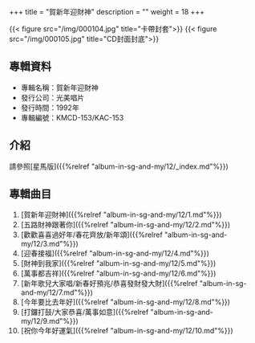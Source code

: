 +++
title = "賀新年迎財神"
description = ""
weight = 18
+++

{{< figure src="/img/000104.jpg" title="卡帶封套">}}
{{< figure src="/img/000105.jpg" title="CD封面封底">}}


## 專輯資料

* 專輯名稱：賀新年迎財神
* 發行公司：光美唱片
* 發行時間：1992年
* 專輯編號：KMCD-153/KAC-153


## 介紹

請參照[星馬版]({{%relref "album-in-sg-and-my/12/_index.md"%}}) 

## 專輯曲目

1. [賀新年迎財神]({{%relref "album-in-sg-and-my/12/1.md"%}}) 
2. [五路財神跟著你]({{%relref "album-in-sg-and-my/12/2.md"%}}) 
3. [歡歡喜喜過好年/春花齊放/新年頌]({{%relref "album-in-sg-and-my/12/3.md"%}}) 
4. [迎春接福]({{%relref "album-in-sg-and-my/12/4.md"%}}) 
5. [財神到我家]({{%relref "album-in-sg-and-my/12/5.md"%}}) 
6. [萬事都吉祥]({{%relref "album-in-sg-and-my/12/6.md"%}}) 
7. [新年歌兒大家唱/新春好預兆/恭喜發財發大財]({{%relref "album-in-sg-and-my/12/7.md"%}}) 
8. [今年要比去年好]({{%relref "album-in-sg-and-my/12/8.md"%}}) 
9. [打鑼打鼓/大家恭喜/萬事如意]({{%relref "album-in-sg-and-my/12/9.md"%}}) 
10. [祝你今年好運氣]({{%relref "album-in-sg-and-my/12/10.md"%}}) 
<br/>
<br/>